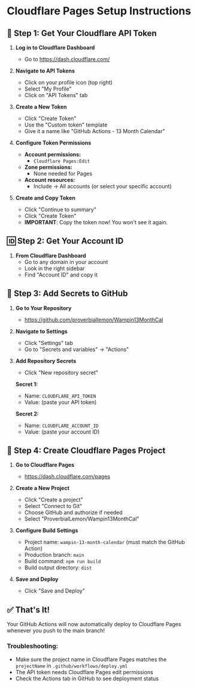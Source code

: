 # Cloudflare Pages Setup Instructions

## 🔑 Step 1: Get Your Cloudflare API Token

1. **Log in to Cloudflare Dashboard**
   - Go to https://dash.cloudflare.com/

2. **Navigate to API Tokens**
   - Click on your profile icon (top right)
   - Select "My Profile"
   - Click on "API Tokens" tab

3. **Create a New Token**
   - Click "Create Token"
   - Use the "Custom token" template
   - Give it a name like "GitHub Actions - 13 Month Calendar"

4. **Configure Token Permissions**
   - **Account permissions:**
     - `Cloudflare Pages:Edit`
   - **Zone permissions:**
     - None needed for Pages
   - **Account resources:**
     - Include → All accounts (or select your specific account)

5. **Create and Copy Token**
   - Click "Continue to summary"
   - Click "Create Token"
   - **IMPORTANT**: Copy the token now! You won't see it again.

## 🆔 Step 2: Get Your Account ID

1. **From Cloudflare Dashboard**
   - Go to any domain in your account
   - Look in the right sidebar
   - Find "Account ID" and copy it

## 🔧 Step 3: Add Secrets to GitHub

1. **Go to Your Repository**
   - https://github.com/proverbiallemon/Wampin13MonthCal

2. **Navigate to Settings**
   - Click "Settings" tab
   - Go to "Secrets and variables" → "Actions"

3. **Add Repository Secrets**
   - Click "New repository secret"
   
   **Secret 1:**
   - Name: `CLOUDFLARE_API_TOKEN`
   - Value: (paste your API token)
   
   **Secret 2:**
   - Name: `CLOUDFLARE_ACCOUNT_ID`
   - Value: (paste your account ID)

## 🚀 Step 4: Create Cloudflare Pages Project

1. **Go to Cloudflare Pages**
   - https://dash.cloudflare.com/pages

2. **Create a New Project**
   - Click "Create a project"
   - Select "Connect to Git"
   - Choose GitHub and authorize if needed
   - Select "ProverbialLemon/Wampin13MonthCal"

3. **Configure Build Settings**
   - Project name: `wampin-13-month-calendar` (must match the GitHub Action)
   - Production branch: `main`
   - Build command: `npm run build`
   - Build output directory: `dist`

4. **Save and Deploy**
   - Click "Save and Deploy"

## ✅ That's It!

Your GitHub Actions will now automatically deploy to Cloudflare Pages whenever you push to the main branch!

### Troubleshooting:
- Make sure the project name in Cloudflare Pages matches the `projectName` in `.github/workflows/deploy.yml`
- The API token needs Cloudflare Pages edit permissions
- Check the Actions tab in GitHub to see deployment status